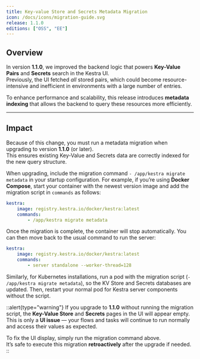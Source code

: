 ```yaml
---
title: Key-value Store and Secrets Metadata Migration
icon: /docs/icons/migration-guide.svg
release: 1.1.0
editions: ["OSS", "EE"]
---
```


## Overview

In version **1.1.0**, we improved the backend logic that powers **Key-Value Pairs** and **Secrets** search in the Kestra UI.  
Previously, the UI fetched *all* stored pairs, which could become resource-intensive and inefficient in environments with a large number of entries.  

To enhance performance and scalability, this release introduces **metadata indexing** that allows the backend to query these resources more efficiently.

---

## Impact

Because of this change, you must run a metadata migration when upgrading to version **1.1.0** (or later).  
This ensures existing Key-Value and Secrets data are correctly indexed for the new query structure.

When upgrading, include the migration command `- /app/kestra migrate metadata` in your startup configuration.
For example, if you’re using **Docker Compose**, start your container with the newest version image and add the migration script in `commands` as follows:

```yaml
kestra:
    image: registry.kestra.io/docker/kestra:latest
    commands:
        - /app/kestra migrate metadata
```

Once the migration is complete, the container will stop automatically. You can then move back to the usual command to run the server:

```yaml
kestra:
    image: registry.kestra.io/docker/kestra:latest
    commands:
        - server standalone --worker-thread=128
```

Similarly, for Kubernetes installations, run a pod with the migration script (`- /app/kestra migrate metadata`), so the KV Store and Secrets databases are updated. Then, restart your normal pod for Kestra server components without the script.

::alert{type="warning"}
If you upgrade to **1.1.0** without running the migration script, the **Key-Value Store** and **Secrets** pages in the UI will appear empty.  
This is only a **UI issue** — your flows and tasks will continue to run normally and access their values as expected.  

To fix the UI display, simply run the migration command above.  
It’s safe to execute this migration **retroactively** after the upgrade if needed.
::
